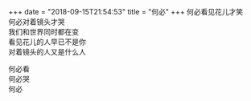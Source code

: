 +++
date = "2018-09-15T21:54:53"
title = "何必"
+++
何必看见花儿才笑  
何必对着镜头才哭  
我们和世界同时都在变  
看见花儿的人早已不是你  
对着镜头的人又是什么人  
  
何必看  
何必哭  
何必  